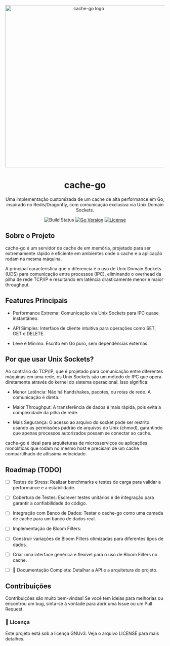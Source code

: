 <p align="center">
<img width="512" height="512" alt="cache-go logo" src="https://github.com/user-attachments/assets/6547d51f-70b1-4525-aed4-9bd236594f8e">
</p>
<h1 align="center">cache-go</h1>

<p align="center">
Uma implementação customizada de um cache de alta performance em Go, inspirado no Redis/Dragonfly, com comunicação exclusiva via Unix Domain Sockets.
</p>

<p align="center">
<img src="https://img.shields.io/badge/build-passing-green" alt="Build Status">
<a href="https://golang.org/"><img src="https://img.shields.io/badge/Go-1.21+-blue.svg" alt="Go Version"></a>
<a href="https://www.google.com/search?q=LICENSE"><img src="https://img.shields.io/badge/license-MIT-blue.svg" alt="License"></a>
</p>

##  Sobre o Projeto

cache-go é um servidor de cache de em memória, projetado para ser extremamente rápido e eficiente em ambientes onde o cache e a aplicação rodam na mesma máquina.

A principal característica que o diferencia é o uso de Unix Domain Sockets (UDS) para comunicação entre processos (IPC), eliminando o overhead da pilha de rede TCP/IP e resultando em latência drasticamente menor e maior throughput.

##  Features Principais

- Performance Extrema: Comunicação via Unix Sockets para IPC quase instantâneo.

- API Simples: Interface de cliente intuitiva para operações como SET, GET e DELETE.

- Leve e Mínimo: Escrito em Go puro, sem dependências externas.

##  Por que usar Unix Sockets?

Ao contrário do TCP/IP, que é projetado para comunicação entre diferentes máquinas em uma rede, os Unix Sockets são um método de IPC que opera diretamente através do kernel do sistema operacional. Isso significa:

* Menor Latência: Não há handshakes, pacotes, ou rotas de rede. A comunicação é direta.

* Maior Throughput: A transferência de dados é mais rápida, pois evita a complexidade da pilha de rede.

* Mais Segurança: O acesso ao arquivo do socket pode ser restrito usando as permissões padrão de arquivos do Unix (chmod), garantindo que apenas processos autorizados possam se conectar ao cache.

cache-go é ideal para arquiteturas de microsserviços ou aplicações monolíticas que rodam no mesmo host e precisam de um cache compartilhado de altíssima velocidade.

##  Roadmap (TODO)

- [ ]  Testes de Stress: Realizar benchmarks e testes de carga para validar a performance e a estabilidade.

- [ ]  Cobertura de Testes: Escrever testes unitários e de integração para garantir a confiabilidade do código.

- [ ]  Integração com Banco de Dados: Testar o cache-go como uma camada de cache para um banco de dados real.

- [ ]  Implementação de Bloom Filters:

- [ ] Construir variações de Bloom Filters otimizadas para diferentes tipos de dados.

- [ ] Criar uma interface genérica e flexível para o uso de Bloom Filters no cache.

- [ ] 📄 Documentação Completa: Detalhar a API e a arquitetura do projeto.

##  Contribuições
Contribuições são muito bem-vindas! Se você tem ideias para melhorias ou encontrou um bug, sinta-se à vontade para abrir uma Issue ou um Pull Request.

### 📝 Licença
Este projeto está sob a licença GNUv3. Veja o arquivo LICENSE para mais detalhes.
